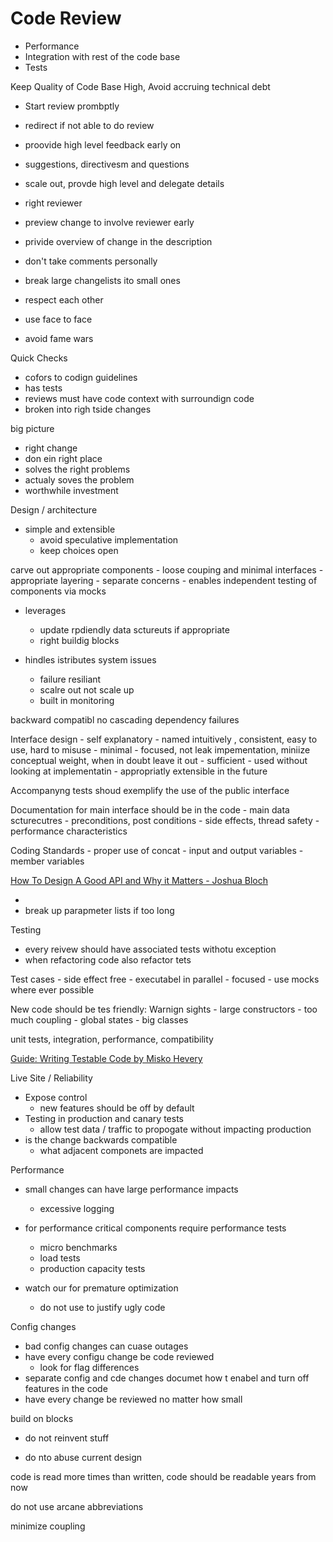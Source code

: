 # Code Review

- Performance
- Integration with rest of the code base
- Tests


Keep Quality of Code Base High, Avoid accruing technical debt

- Start review prombptly
- redirect if not able to do review
- proovide high level feedback early on
- suggestions, directivesm and questions
- scale out, provde high level and delegate details


- right reviewer
- preview change to involve reviewer early
- privide overview of change in the description
- don't take comments personally
- break large changelists ito small ones

- respect each other
- use face to face
- avoid fame wars


Quick Checks
- cofors to codign guidelines
- has tests
- reviews must have code context with surroundign code
- broken into righ tside changes

big picture
- right change
- don ein right place
- solves the right problems
- actualy soves the problem
- worthwhile investment

Design / architecture
- simple and extensible
    - avoid speculative implementation
    - keep choices open

carve out appropriate components
    - loose couping and minimal interfaces
    - appropriate layering
    - separate concerns
    - enables independent testing of components via mocks

- leverages
    - update rpdiendly data sctureuts if appropriate
    - right buildig blocks

- hindles istributes system issues
    - failure resiliant
    - scalre out not scale up
    - built in monitoring

backward compatibl
no cascading dependency failures


Interface design
    - self explanatory - named intuitively , consistent, easy to use, hard to misuse
    - minimal - focused, not leak impementation, miniize conceptual weight, when in doubt leave it out
    - sufficient - used without looking at implementatin
    - appropriatly extensible in the future

Accompanyng tests shoud exemplify the use of the public interface

Documentation for main interface should be in the code
    - main data scturecutres
    - preconditions, post conditions
    - side effects, thread safety
    - performance characteristics

Coding Standards
    - proper use of concat
    - input and output variables
    - member variables

[How To Design A Good API and Why it Matters - Joshua Bloch](https://www.youtube.com/watch?v=-av6cz9upO0)

- 
- break up parapmeter lists if too long

Testing
- every reivew should have associated tests withotu exception
- when refactoring code also refactor tets

Test cases
    - side effect free - executabel in parallel
    - focused - use mocks where ever possible

New code should be tes friendly: Warnign sights
    - large constructors
    - too much coupling
    - global states
    - big classes

unit tests, integration, performance, compatibility

[Guide: Writing Testable Code by Misko Hevery](http://misko.hevery.com/attachments/Guide-Writing%20Testable%20Code.pdf)

Live Site / Reliability

- Expose control
    - new features should be off by default
- Testing in production and canary tests
    - allow test data / traffic to propogate without impacting production
- is the change backwards compatible
    - what adjacent componets are impacted

Performance

- small changes can have large performance impacts
    - excessive logging

- for performance critical components require performance tests
    - micro benchmarks
    - load tests
    - production capacity tests

- watch our for premature optimization
    - do not use to justify ugly code

Config changes
- bad config changes can cuase outages
- have every configu change be code reviewed
    - look for flag differences
- separate config and cde changes documet how t enabel and turn off features in the code
- have every change be reviewed no matter how small

build on blocks
- do not reinvent stuff

- do nto abuse current design

code is read more times than written, code should be readable years from now

do not use arcane abbreviations

minimize coupling


